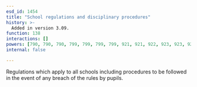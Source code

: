 ```yaml
---
esd_id: 1454
title: "School regulations and disciplinary procedures"
history: >-
  Added in version 3.09.
function: 138
interactions: []
powers: [790, 790, 790, 799, 799, 799, 799, 921, 921, 922, 923, 923, 924, 924, 925, 1123, 1123]
internal: false

---
```


Regulations which apply to all schools including procedures to be followed in the event of any breach of the rules by pupils.

